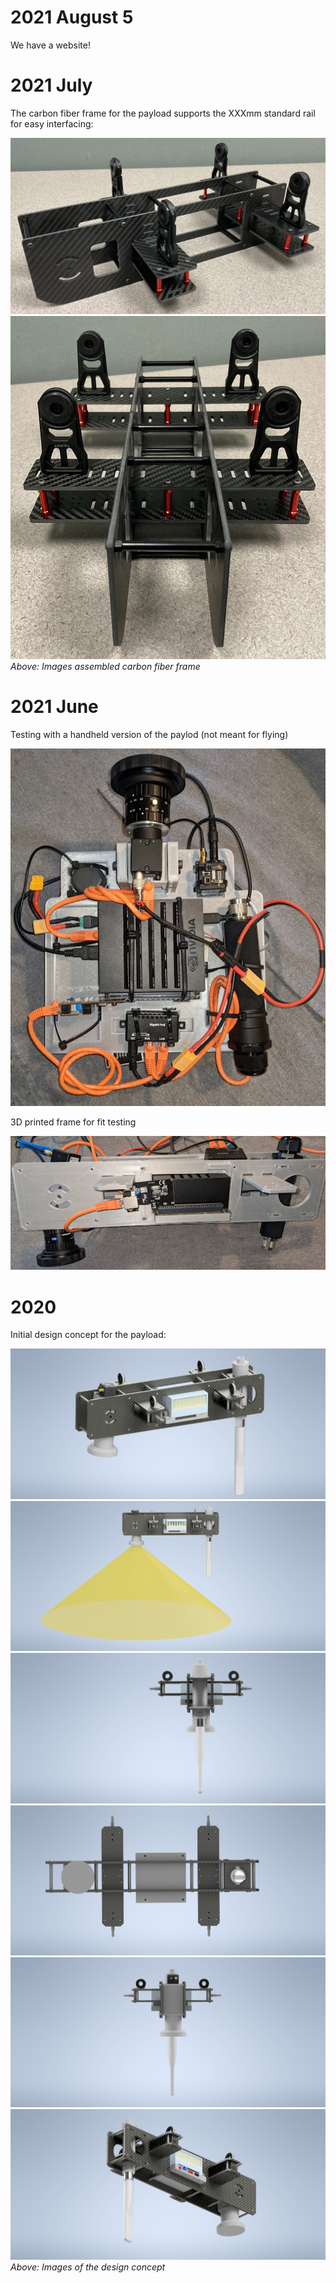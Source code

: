 
# 2021 August 5

We have a website!

# 2021 July

The carbon fiber frame for the payload supports the XXXmm standard rail for easy interfacing:

![Screenshot](img/cb2.jpg)
![Screenshot](img/cb3.jpg)
*Above: Images assembled carbon fiber frame*

# 2021 June

Testing with a handheld version of the paylod (not meant for flying)

![Screenshot](img/handheld1.png)

3D printed frame for fit testing

![Screenshot](img/payload_3d_printed.png)

# 2020

Initial design concept for the payload:

![Screenshot](img/rev1a.png)
![Screenshot](img/rev1b.png)
![Screenshot](img/rev1c.png)
![Screenshot](img/rev1d.png)
![Screenshot](img/rev1e.png)
![Screenshot](img/rev1f.png)
*Above: Images of the design concept*